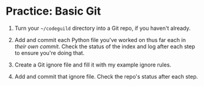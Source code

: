 # Practice: Basic Git

1.  Turn your `~/codeguild` directory into a Git repo, if you haven't already.

1.  Add and commit each Python file you've worked on thus far each in _their own commit_.
    Check the status of the index and log after each step to ensure you're doing that.

1.  Create a Git ignore file and fill it with my example ignore rules.

1.  Add and commit that ignore file.
    Check the repo's status after each step.
